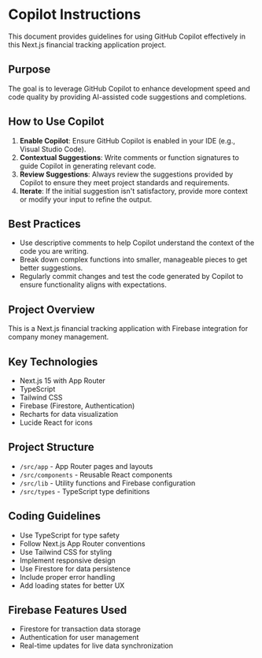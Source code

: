 # Copilot Instructions

This document provides guidelines for using GitHub Copilot effectively in this Next.js financial tracking application project.

## Purpose
The goal is to leverage GitHub Copilot to enhance development speed and code quality by providing AI-assisted code suggestions and completions.

## How to Use Copilot
1. **Enable Copilot**: Ensure GitHub Copilot is enabled in your IDE (e.g., Visual Studio Code).
2. **Contextual Suggestions**: Write comments or function signatures to guide Copilot in generating relevant code.
3. **Review Suggestions**: Always review the suggestions provided by Copilot to ensure they meet project standards and requirements.
4. **Iterate**: If the initial suggestion isn't satisfactory, provide more context or modify your input to refine the output.

## Best Practices
- Use descriptive comments to help Copilot understand the context of the code you are writing.
- Break down complex functions into smaller, manageable pieces to get better suggestions.
- Regularly commit changes and test the code generated by Copilot to ensure functionality aligns with expectations.
## Project Overview
This is a Next.js financial tracking application with Firebase integration for company money management.

## Key Technologies
- Next.js 15 with App Router
- TypeScript
- Tailwind CSS
- Firebase (Firestore, Authentication)
- Recharts for data visualization
- Lucide React for icons

## Project Structure
- `/src/app` - App Router pages and layouts
- `/src/components` - Reusable React components
- `/src/lib` - Utility functions and Firebase configuration
- `/src/types` - TypeScript type definitions

## Coding Guidelines
- Use TypeScript for type safety
- Follow Next.js App Router conventions
- Use Tailwind CSS for styling
- Implement responsive design
- Use Firestore for data persistence
- Include proper error handling
- Add loading states for better UX

## Firebase Features Used
- Firestore for transaction data storage
- Authentication for user management
- Real-time updates for live data synchronization
